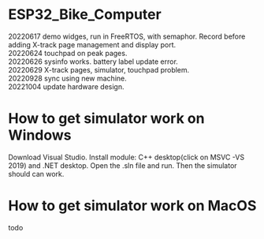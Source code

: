 # ESP32_Bike_Computer
20220617 demo widges, run in FreeRTOS, with semaphor. Record before adding X-track page management and display port.  
20220624 touchpad on peak pages.  
20220626 sysinfo works. battery label update error.  
20220629 X-track pages, simulator, touchpad problem.  
20220928 sync using new machine.  
20221004 update hardware design.  

# How to get simulator work on Windows
Download Visual Studio. 
Install module: C++ desktop(click on MSVC -VS 2019) and .NET desktop. 
Open the .sln file and run. 
Then the simulator should can work. 

# How to get simulator work on MacOS
todo 
